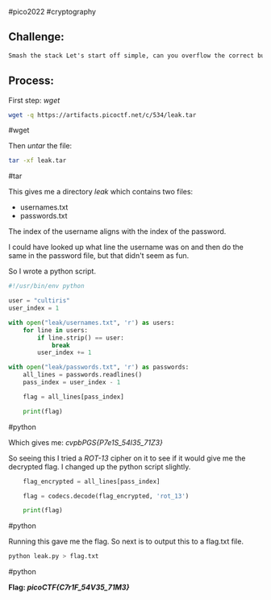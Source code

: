 #pico2022 #cryptography 

## Challenge:
```md
Smash the stack Let's start off simple, can you overflow the correct buffer? The program is available [here](https://artifacts.picoctf.net/c/520/vuln). You can view source [here](https://artifacts.picoctf.net/c/520/vuln.c). And connect with it using: `nc saturn.picoctf.net 53935`
```

## Process:
First step: *wget*
```bash
wget -q https://artifacts.picoctf.net/c/534/leak.tar
```
#wget 

Then *untar* the file:
```bash
tar -xf leak.tar
```
#tar

This gives me a directory *leak* which contains two files:
- usernames.txt
- passwords.txt

The index of the username aligns with the index of the password.

I could have looked up what line the username was on and then do the same in the password file, but that didn't seem as fun.

So I wrote a python script.

```python
#!/usr/bin/env python

user = "cultiris"
user_index = 1

with open("leak/usernames.txt", 'r') as users:
    for line in users:
        if line.strip() == user:
            break
        user_index += 1

with open("leak/passwords.txt", 'r') as passwords:
    all_lines = passwords.readlines()
    pass_index = user_index - 1

    flag = all_lines[pass_index]

    print(flag)
```
#python 

Which gives me: *cvpbPGS{P7e1S_54I35_71Z3}*

So seeing this I tried a *ROT-13* cipher on it to see if it would give me the decrypted flag. I changed up the python script slightly.
```python
    flag_encrypted = all_lines[pass_index]

    flag = codecs.decode(flag_encrypted, 'rot_13')

    print(flag)
```
#python 

Running this gave me the flag. So next is to output this to a flag.txt file.
```bash
python leak.py > flag.txt
```
#python 

**Flag: *picoCTF{C7r1F_54V35_71M3}***
